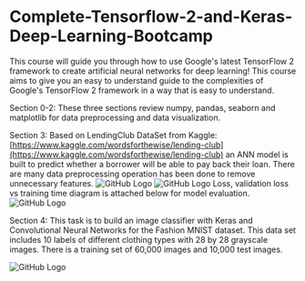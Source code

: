 # Complete-Tensorflow-2-and-Keras-Deep-Learning-Bootcamp
This course will guide you through how to use Google's latest TensorFlow 2 framework to create artificial neural networks for deep learning! This course aims to give you an easy to understand guide to the complexities of Google's TensorFlow 2 framework in a way that is easy to understand.

Section 0-2:
These three sections review numpy, pandas, seaborn and matplotlib for data preprocessing and data visualization. 

Section 3:
Based on LendingClub DataSet from Kaggle: [https://www.kaggle.com/wordsforthewise/lending-club](https://www.kaggle.com/wordsforthewise/lending-club) an ANN model is built to predict whether a borrower will be able to pay back their loan. There are many data preprocessing operation has been done to remove unnecessary features.
![GitHub Logo](../result_pic/3-1.png)
![GitHub Logo](../result_pic/3-2.png)
Loss, validation loss vs training time diagram is attached below for model evaluation.
![GitHub Logo](../result_pic/3-3.png)

Section 4:
This task is to build an image classifier with Keras and Convolutional Neural Networks for the Fashion MNIST dataset. This data set includes 10 labels of different clothing types with 28 by 28 grayscale images. There is a training set of 60,000 images and 10,000 test images.

![GitHub Logo](../result_pic/4-1.png)

